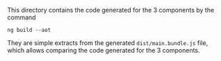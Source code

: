 This directory contains the code generated for the 3 components by the command

    ng build --aot
    
They are simple extracts from the generated `dist/main.bundle.js` file, which allows comparing the code generated for
the 3 components.
